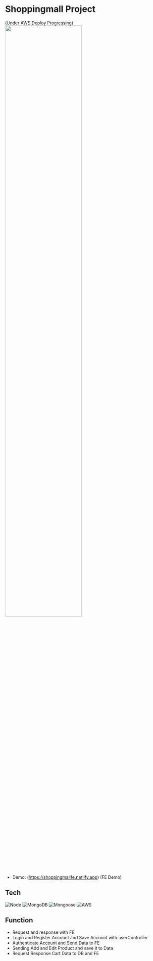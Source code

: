 # Shoppingmall Project
(Under AWS Deploy Progressing) 
<br>
<img width='70%' src="https://github.com/legowen/Portfolio-img/blob/main/img/shoppingmallfe.png"/>
* Demo: (https://shoppingmallfe.netlify.app)
  (FE Demo)

## Tech
![Node](https://img.shields.io/badge/-Nodejs-43853d?style=for-the-badge&logo=Node.js&logoColor=white)
![MongoDB](https://img.shields.io/badge/-MongoDB-7FFF00?style=for-the-badge&logo=MongoDB)
![Mongoose](https://img.shields.io/badge/-Mongoose-6B8E23?style=for-the-badge&logo=Mongoose)
![AWS](https://img.shields.io/badge/AWS-%230072C6.svg?style=for-the-badge&logo=amazon-aws&logoColor=white)

## Function
* Request and response with FE
* Login and Register Account and Save Account with userController
* Authenticate Account and Send Data to FE
* Sending Add and Edit Product and save it to Data
* Request Response Cart Data to DB and FE
